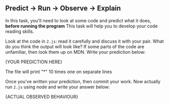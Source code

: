 ## Predict -> Run -> Observe -> Explain

In this task, you'll need to look at some code and predict what it does, **before running the program**
This task will help you to develop your code reading skills.


Look at the code in `2.js`: read it carefully and discuss it with your pair.
What do you think the output will look like?
If some parts of the code are unfamiliar, then look them up on MDN.
Write your prediction below:

{YOUR PREDICTION HERE}

The file will print "*" 10 times one on separate lines

Once you've written your prediction, then commit your work. Now actually run `2.js` using node and write your answer below:

{ACTUAL OBSERVED BEHAVIOUR}